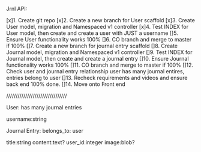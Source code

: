 Jrnl API:

[x]1. Create git repo 
[x]2. Create a new branch for User scaffold
[x]3. Create User model, migration and Namespaced v1 controller
[x]4. Test INDEX for User model, then create and create a user with JUST a username 
[]5. Ensure User functionality works 100%
[]6. CO branch and merge to master if 100%
[]7. Create a new branch for journal entry scaffold 
[]8. Create Journal model, migration and Namespaced v1 controller
[]9. Test INDEX for Journal model, then create and create a journal entry 
[]10. Ensure Journal functionality works 100%
[]11. CO branch and merge to master if 100%
[]12. Check user and journal entry relationship   user has many journal entires, entries belong to user
[]13. Recheck requirements and videos and ensure back end 100% done. 
[]14. Move onto Front end 

////////////////////////////////

User:
has many journal entries

username:string

Journal Entry:
belongs_to: user

title:string
content:text?
user_id:integer
image:blob?
